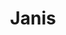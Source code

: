 ---
title: Janis
date: 
draft: false

# descripcion
description : Pulsera de plata 925 y microcubic

materials: Plata 925

color: Plateado

dimensions: 20cm largo

code: 03-21-0508

type: "Pulseras"

categories: []

price: $9.350,00

price_eftvo: $7.950,00

# Images
# first image will be shown in the product page
images:
  # - image: "images/path_to_image"
  # La ubicacion de las imagenes es imagenes/Pulseras/Pulseras.Microcubic/03-21-0508-janis
  - image: "./images/pulseras/microcubic/03-21-0508.JPG"
---